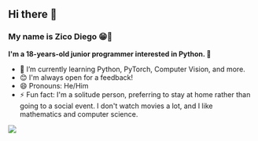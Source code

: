 ## Hi there 👋
### My name is Zico Diego 😁👋

**I'm a 18-years-old junior programmer interested in Python. 🤖**
- 🌱 I’m currently learning Python, PyTorch, Computer Vision, and more.
- 😊 I'm always open for a feedback!
- 😄 Pronouns: He/Him
- ⚡ Fun fact: I'm a solitude person, preferring to stay at home rather than going to a social event. I don't watch movies a lot, and I like mathematics and computer science.

<img src="https://my-stats-delta-seven.vercel.app/api?username=ZicoDiegoRR&&show_icons=true&theme=radical">
